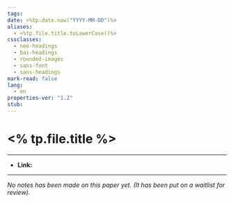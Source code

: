 ```yaml
---
tags:
date: <%tp.date.now("YYYY-MM-DD")%>
aliases:
  - <%tp.file.title.toLowerCase()%>
cssclasses:
  - neo-headings
  - bai-headings
  - rounded-images
  - sans-font
  - sans-headings
mark-read: false
lang:
  - en
properties-ver: "1.2"
stub:
---
```

# <% tp.file.title %>

***

- **Link:**

***

*No notes has been made on this paper yet. (It has been put on a waitlist for review).*
